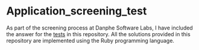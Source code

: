 # Application_screening_test
As part of the screening process at Danphe Software Labs, I have included the answer for the [tests](./Screening_tasks-Ruby_Rails.pdf) in this repository. All the solutions provided in this repository are implemented using the Ruby programming language.
